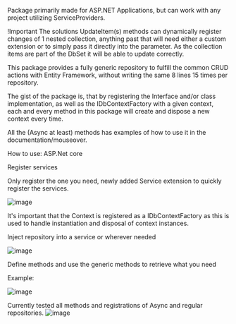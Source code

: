 Package primarily made for ASP.NET Applications, but can work with any project utilizing ServiceProviders.

!Important
The solutions UpdateItem(s) methods can dynamically register changes of 1 nested collection, anything past that will need either a custom extension or to simply pass it directly into the parameter. As the collection items are part of the DbSet it will be able to update correctly.

This package provides a fully generic repository to fulfill the common CRUD actions with Entity Framework, without writing the same 8 lines 15 times per repository.

The gist of the package is, that by registering the Interface and/or class implementation, as well as the IDbContextFactory with a given context, each and every method in this package will create and dispose a new context every time.

All the (Async at least) methods has examples of how to use it in the documentation/mouseover.

How to use:
ASP.Net core

Register services

Only register the one you need, newly added Service extension to quickly register the services.

![image](https://i.imgur.com/KQny8rI.png)

It's important that the Context is registered as a IDbContextFactory as this is used to handle instantiation and disposal of context instances.

Inject repository into a service or wherever needed

![image](https://i.imgur.com/6lEsTNo.png)


Define methods and use the generic methods to retrieve what you need

Example:

![image](https://i.imgur.com/Cus7NSa.png)

Currently tested all methods and registrations of Async and regular repositories.
![image](https://i.imgur.com/nM2oDTp.png)
